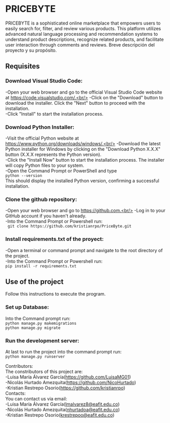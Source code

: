 # PRICEBYTE

PRICEBYTE is a sophisticated online marketplace that empowers users to easily search for, filter, and review various products. This platform utilizes advanced natural language processing and recommendation systems to understand product descriptions, recognize related products, and facilitate user interaction through comments and reviews.
Breve descripción del proyecto y su propósito.<br/>


## Requisites 

### Download Visual Studio Code: <br/>
-Open your web browser and go to the official Visual Studio Code website at https://code.visualstudio.com/.<br/>
-Click on the "Download" button to download the installer. Click the "Next" button to proceed with the installation.<br/>
-Click "Install" to start the installation process.<br/>


### Download Python Installer:<br/>

-Visit the official Python website at https://www.python.org/downloads/windows/.<br/>
-Download the latest Python installer for Windows by clicking on the "Download Python X.X.X" button (X.X.X represents the Python version).<br/>
-Click the "Install Now" button to start the installation process. The installer will copy Python files to your system.<br/>
-Open the Command Prompt or PowerShell and type <br/>
```python --version```<br/>
This should display the installed Python version, confirming a successful installation.<br/>

### Clone the github repository: <br/>
-Open your web browser and go to https://github.com.<br/>
-Log in to your GitHub account if you haven't already.<br/>
-Into the Command Prompt or Powershell run:<br/>
``` git clone https://github.com/kristianrpo/PriceByte.git```<br/>

### Install requirements.txt of the proyect:<br/>
-Open a terminal or command prompt and navigate to the root directory of the project.<br/>
-Into the Command Prompt or Powershell run: <br/>
```pip install -r requirements.txt```<br/>

## Use of the project<br/>
Follow this instructions to execute the program. <br/>

### Set up Database: <br/>
Into the Command prompt run:<br/>
```python manage.py makemigrations```<br/>
```python manage.py migrate ```<br/>

### Run the development server:<br/>
At last to run the project into the command prompt run:<br/>
```python manage.py runserver```<br/>

Contributors:<br/>
The constributors of this project are: <br/>
-Luisa María Álvarez García(https://github.com/LuisaMG01)<br/>
-Nicolás Hurtado Amezquita(https://github.com/NicoHurtado)<br/>
-Kristian Restrepo Osorio(https://github.com/kristianrpo)<br/>
Contacts:<br/>
You can contact us via email:<br/>
-Luisa María Álvarez García(lmalvarez8@eafit.edu.co)<br/>
-Nicolás Hurtado Amezquita(nhurtadoa@eafit.edu.co)<br/>
-Kristian Restrepo Osorio(krestrepoo@eafit.edu.co)<br/>


